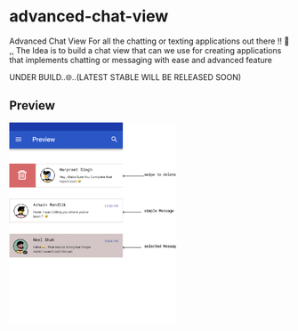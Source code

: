 # advanced-chat-view
Advanced Chat View For all the chatting or texting applications out there !! 🐸 ,, The Idea is to build a chat view that can we use for creating applications that implements chatting or messaging with ease and advanced feature

UNDER BUILD..🌐..(LATEST STABLE WILL BE RELEASED SOON) 

## Preview 
<img src="ChatView_Preview.jpg" width="300" />
